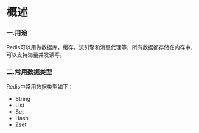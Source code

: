 # 概述

### 一.用途

Redis可以用做数据库，缓存，流引擎和消息代理等，所有数据都存储在内存中，可以支持海量并发读写。

### 二.常用数据类型

Redis中常用数据类型如下：

* String
* List
* Set
* Hash
* Zset

